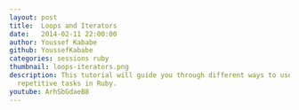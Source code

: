 ```yaml
---
layout: post
title:  Loops and Iterators
date:   2014-02-11 22:00:00
author: Youssef Kababe
github: YoussefKababe
categories: sessions ruby
thumbnail: loops-iterators.png
description: This tutorial will guide you through different ways to use Loops and Iterators in order to automate 
  repetitive tasks in Ruby.
youtube: ArhSbGdaeB8
---
```

